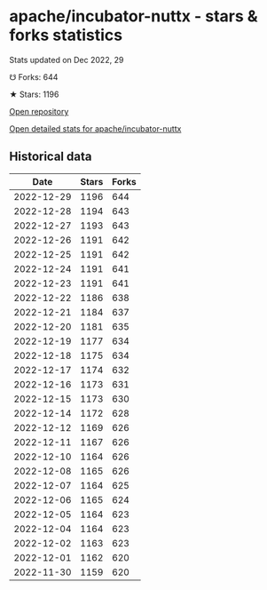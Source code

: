 # apache/incubator-nuttx - stars & forks statistics

Stats updated on Dec 2022, 29

☋ Forks: 644

★ Stars: 1196

[Open repository](https://github.com/apache/incubator-nuttx)

[Open detailed stats for apache/incubator-nuttx](https://reviewgithub.com/rep/apache/incubator-nuttx)

## Historical data
| Date | Stars | Forks |
|------|-------|-------|
| 2022-12-29 | 1196 | 644 | 
| 2022-12-28 | 1194 | 643 | 
| 2022-12-27 | 1193 | 643 | 
| 2022-12-26 | 1191 | 642 | 
| 2022-12-25 | 1191 | 642 | 
| 2022-12-24 | 1191 | 641 | 
| 2022-12-23 | 1191 | 641 | 
| 2022-12-22 | 1186 | 638 | 
| 2022-12-21 | 1184 | 637 | 
| 2022-12-20 | 1181 | 635 | 
| 2022-12-19 | 1177 | 634 | 
| 2022-12-18 | 1175 | 634 | 
| 2022-12-17 | 1174 | 632 | 
| 2022-12-16 | 1173 | 631 | 
| 2022-12-15 | 1173 | 630 | 
| 2022-12-14 | 1172 | 628 | 
| 2022-12-12 | 1169 | 626 | 
| 2022-12-11 | 1167 | 626 | 
| 2022-12-10 | 1164 | 626 | 
| 2022-12-08 | 1165 | 626 | 
| 2022-12-07 | 1164 | 625 | 
| 2022-12-06 | 1165 | 624 | 
| 2022-12-05 | 1164 | 623 | 
| 2022-12-04 | 1164 | 623 | 
| 2022-12-02 | 1163 | 623 | 
| 2022-12-01 | 1162 | 620 | 
| 2022-11-30 | 1159 | 620 | 


